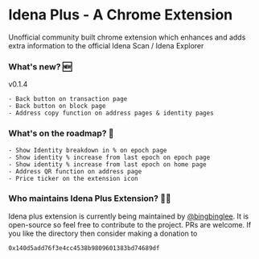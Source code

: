 # Idena Plus - A Chrome Extension
Unofficial community built chrome extension which enhances and adds extra information to the official Idena Scan / Idena Explorer

### What's new? 🆕
v0.1.4
```
- Back button on transaction page
- Back button on block page
- Address copy function on address pages & identity pages
```
### What's on the roadmap? 📍
```
- Show Identity breakdown in % on epoch page
- Show identity % increase from last epoch on epoch page
- Show identity % increase from last epoch on home page
- Address QR function on address page
- Price ticker on the extension icon
```

### Who maintains Idena Plus Extension? 🙏🏼
Idena plus extension is currently being maintained by [@bingbinglee](https://github.com/bingbinglee/). It is open-source so feel free to contribute to the project. PRs are welcome. 
If you like the directory then consider making a donation to 

```0x140d5add76f3e4cc4538b9809601383bd74689df```

